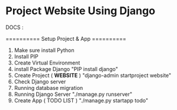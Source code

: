 # Project Website Using Django

DOCS :

========== Setup Project & App ==========
1. Make sure install Python
2. Install PIP
3. Create Virtual Environment
4. install Package Django "PIP install django"
5. Create Project ( **WEBSITE** ) "django-admin startproject website"
6. Check Django server 
7. Running database migration
8. Running Django Server "./manage.py runserver"
9. Create App ( TODO LIST ) "./manage.py startapp todo"

